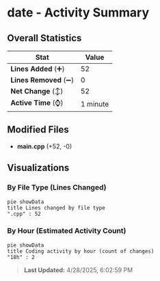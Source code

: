 # date - Activity Summary 

## Overall Statistics

| Stat                   | Value                                                             |
| ---------------------- | ----------------------------------------------------------------- |
| **Lines Added** (➕)   | 52                                          |
| **Lines Removed** (➖) | 0                                        |
| **Net Change** (↕)    | 52                |
| **Active Time** (⌚)   | 1 minute |


## Modified Files
- **main.cpp** (+52, -0)

## Visualizations

### By File Type (Lines Changed)

```mermaid
pie showData
title Lines changed by file type
".cpp" : 52
```

### By Hour (Estimated Activity Count)

```mermaid
pie showData
title Coding activity by hour (count of changes)
"18h" : 2
```


> **Last Updated:** 4/28/2025, 6:02:59 PM